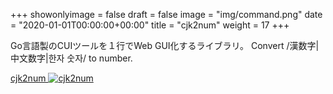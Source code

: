 +++
showonlyimage = false
draft = false
image = "img/command.png"
date = "2020-01-01T00:00:00+00:00"
title = "cjk2num"
weight = 17
+++

Go言語製のCUIツールを１行でWeb GUI化するライブラリ。
Convert /漢数字|中文数字|한자 숫자/ to number.

<!--more-->


[cjk2num
![cjk2num][1]
](https://github.com/kurehajime/cjk2num)


[1]: /img/command.png